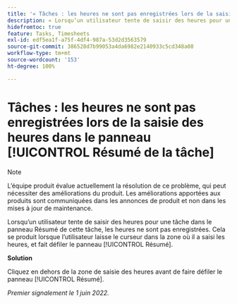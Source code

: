 ```yaml
---
title: '« Tâches : les heures ne sont pas enregistrées lors de la saisie des heures dans le panneau [!UICONTROL Résumé de la tâche] »'
description: « Lorsqu’un utilisateur tente de saisir des heures pour une tâche dans le panneau Résumé de cette tâche, les heures ne sont pas enregistrées. Cela se produit lorsque l’utilisateur laisse le curseur dans la zone où il a saisi les heures, et fait défiler le panneau [!UICONTROL Résumé]. »
hidefromtoc: true
feature: Tasks, Timesheets
exl-id: edf5ea1f-a75f-4df4-987a-53d2d3563579
source-git-commit: 386528d7b99053a4da6982e2140933c5cd348a08
workflow-type: tm+mt
source-wordcount: '153'
ht-degree: 100%

---
```


# Tâches : les heures ne sont pas enregistrées lors de la saisie des heures dans le panneau [!UICONTROL Résumé de la tâche]

<!--Converted to story-->

>[!NOTE]
>
>L’équipe produit évalue actuellement la résolution de ce problème, qui peut nécessiter des améliorations du produit. Les améliorations apportées aux produits sont communiquées dans les annonces de produit et non dans les mises à jour de maintenance.

Lorsqu’un utilisateur tente de saisir des heures pour une tâche dans le panneau Résumé de cette tâche, les heures ne sont pas enregistrées. Cela se produit lorsque l’utilisateur laisse le curseur dans la zone où il a saisi les heures, et fait défiler le panneau [!UICONTROL Résumé].

**Solution**

Cliquez en dehors de la zone de saisie des heures avant de faire défiler le panneau [!UICONTROL Résumé].

_Premier signalement le 1 juin 2022._
